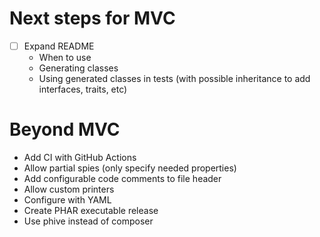 # Next steps for MVC

- [ ] Expand README
   - When to use
   - Generating classes
   - Using generated classes in tests (with possible inheritance to add
	   interfaces, traits, etc)

# Beyond MVC
- Add CI with GitHub Actions
- Allow partial spies (only specify needed properties)
- Add configurable code comments to file header
- Allow custom printers
- Configure with YAML
- Create PHAR executable release
- Use phive instead of composer

